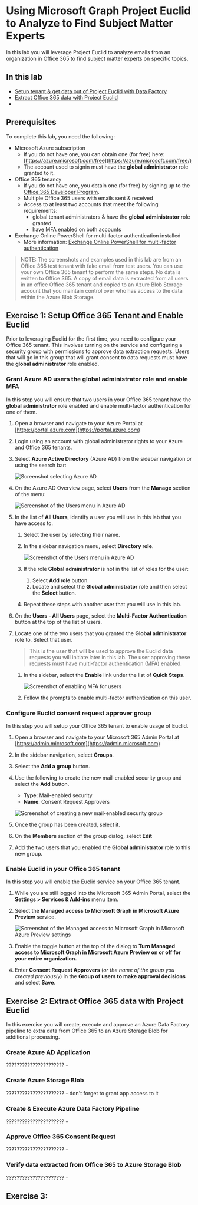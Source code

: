 # Using Microsoft Graph Project Euclid to Analyze to Find Subject Matter Experts

In this lab you will leverage Project Euclid to analyze emails from an organization in Office 365 to find subject matter experts on specific topics.

## In this lab

- [Setup tenant & get data out of Project Euclid with Data Factory](#exercise1)
- [Extract Office 365 data with Project Euclid](#exercise2)
- [](#exercise3)

## Prerequisites

To complete this lab, you need the following:

- Microsoft Azure subscription
  - If you do not have one, you can obtain one (for free) here: [https://azure.microsoft.com/free](https://azure.microsoft.com/free/)
  - The account used to signin must have the **global administrator** role granted to it.
- Office 365 tenancy
  - If you do not have one, you obtain one (for free) by signing up to the [Office 365 Developer Program](https://developer.microsoft.com/office/dev-program).
  - Multiple Office 365 users with emails sent & received
  - Access to at least two accounts that meet the following requirements:
    - global tenant administrators & have the **global administrator** role granted
    - have MFA enabled on both accounts
- Exchange Online PowerShell for multi-factor authentication installed
  - More information: [Exchange Online PowerShell for multi-factor authentication](https://docs.microsoft.com/powershell/exchange/exchange-online/connect-to-exchange-online-powershell/mfa-connect-to-exchange-online-powershell)

> NOTE: The screenshots and examples used in this lab are from an Office 365 test tenant with fake email from test users. You can use your own Office 365 tenant to perform the same steps. No data is written to Office 365. A copy of email data is extracted from all users in an office Office 365 tenant and copied to an Azure Blob Storage account that you maintain control over who has access to the data within the Azure Blob Storage.

<a name="exercise1"></a>

## Exercise 1: Setup Office 365 Tenant and Enable Euclid

Prior to leveraging Euclid for the first time, you need to configure your Office 365 tenant. This involves turning on the service and configuring a security group with permissions to approve data extraction requests. Users that will go in this group that will grant consent to data requests must have the **global administrator** role enabled.

### Grant Azure AD users the **global administrator** role and enable MFA

In this step you will ensure that two users in your Office 365 tenant have the **global administrator** role enabled and enable multi-factor authentication for one of them.

1. Open a browser and navigate to your Azure Portal at [https://portal.azure.com](https://portal.azure.com)
1. Login using an account with global administrator rights to your Azure and Office 365 tenants.
1. Select **Azure Active Directory** (Azure AD) from the sidebar navigation or using the search bar:

    ![Screenshot selecting Azure AD](./images/aad-user-setup-01.png)

1. On the Azure AD Overview page, select **Users** from the **Manage** section of the menu:

    ![Screenshot of the Users menu in Azure AD](./images/aad-user-setup-02.png)

1. In the list of **All Users**, identify a user you will use in this lab that you have access to.
    1. Select the user by selecting their name.
    1. In the sidebar navigation menu, select **Directory role**.

        ![Screenshot of the Users menu in Azure AD](./images/aad-user-setup-03.png)

    1. If the role **Global administrator** is not in the list of roles for the user:
        1. Select **Add role** button.
        1. Locate and select the **Global administrator** role and then select the **Select** button.
    1. Repeat these steps with another user that you will use in this lab.
1. On the **Users - All Users** page, select the **Multi-Factor Authentication** button at the top of the list of users.
1. Locate one of the two users that you granted the **Global administrator** role to. Select that user.

    > This is the user that will be used to approve the Euclid data requests you will initiate later in this lab. The user approving these requests must have multi-factor authentication (MFA) enabled.

    1. In the sidebar, select the **Enable** link under the list of **Quick Steps**.

        ![Screenshot of enabling MFA for users](./images/aad-user-setup-04.png)

    1. Follow the prompts to enable multi-factor authentication on this user.

### Configure Euclid consent request approver group

In this step you will setup your Office 365 tenant to enable usage of Euclid.

1. Open a browser and navigate to your Microsoft 365 Admin Portal at [https://admin.microsoft.com](https://admin.microsoft.com)
1. In the sidebar navigation, select **Groups**.
1. Select the **Add a group** button.
1. Use the following to create the new mail-enabled security group and select the **Add** button.

    - **Type**: Mail-enabled security
    - **Name**: Consent Request Approvers

    ![Screenshot of creating a new mail-enabled security group](./images/m365-group-setup-01.png)

1. Once the group has been created, select it.
1. On the **Members** section of the group dialog, select **Edit**
1. Add the two users that you enabled the **Global administrator** role to this new group.

### Enable Euclid in your Office 365 tenant

In this step you will enable the Euclid service on your Office 365 tenant.

1. While you are still logged into the Microsoft 365 Admin Portal, select the **Settings > Services & Add-ins** menu item.
1. Select the **Managed access to Microsoft Graph in Microsoft Azure Preview** service.

    ![Screenshot of the Managed access to Microsoft Graph in Microsoft Azure Preview settings](./Images/m365-setup-01.png)

1. Enable the toggle button at the top of the dialog to **Turn Managed access to Microsoft Graph in Microsoft Azure Preview on or off for your entire organization.**
1. Enter **Consent Request Approvers** (*or the name of the group you created previously*) in the **Group of users to make approval decisions** and select **Save**.

<a name="exercise2"></a>

## Exercise 2: Extract Office 365 data with Project Euclid

In this exercise you will create, execute and approve an Azure Data Factory pipeline to extra data from Office 365 to an Azure Storage Blob for additional processing.

### Create Azure AD Application

?????????????????????? - 

### Create Azure Storage Blob

?????????????????????? - don't forget to grant app access to it

### Create & Execute Azure Data Factory Pipeline 

?????????????????????? - 

### Approve Office 365 Consent Request

?????????????????????? - 

### Verify data extracted from Office 365 to Azure Storage Blob

?????????????????????? - 

<a name="exercise3"></a>

## Exercise 3: 

